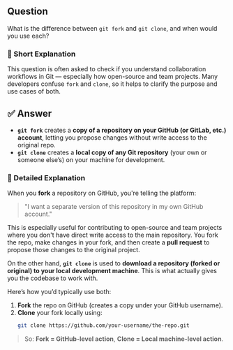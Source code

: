 ## Question  
What is the difference between `git fork` and `git clone`, and when would you use each?

### 📝 Short Explanation  
This question is often asked to check if you understand collaboration workflows in Git — especially how open-source and team projects. Many developers confuse `fork` and `clone`, so it helps to clarify the purpose and use cases of both.

## ✅ Answer  
- **`git fork`** creates a **copy of a repository on your GitHub (or GitLab, etc.) account**, letting you propose changes without write access to the original repo.
- **`git clone`** creates a **local copy of any Git repository** (your own or someone else’s) on your machine for development.

### 📘 Detailed Explanation  
When you **fork** a repository on GitHub, you're telling the platform:  
> "I want a separate version of this repository in my own GitHub account."

This is especially useful for contributing to open-source and team projects where you don't have direct write access to the main repository. You fork the repo, make changes in your fork, and then create a **pull request** to propose those changes to the original project.

On the other hand, **`git clone`** is used to **download a repository (forked or original) to your local development machine**. This is what actually gives you the codebase to work with.

Here’s how you’d typically use both:
1. **Fork** the repo on GitHub (creates a copy under your GitHub username).
2. **Clone** your fork locally using:  
   ```bash
   git clone https://github.com/your-username/the-repo.git
   ```

> So: **Fork = GitHub-level action**, **Clone = Local machine-level action**.


